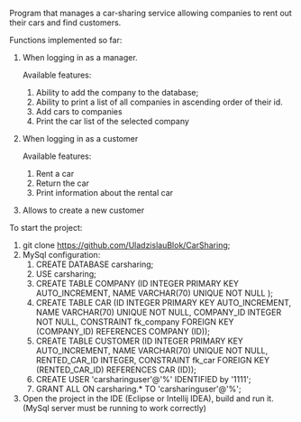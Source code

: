 Program that manages a car-sharing service allowing companies to rent out their cars and find customers.

Functions implemented so far:
1) When logging in as a manager.

   Available features:
   1) Ability to add the company to the database;
   2) Ability to print a list of all companies in ascending order of their id.
   3) Add cars to companies
   4) Print the car list of the selected company

2) When logging in as a customer

   Available features:
   1) Rent a car
   2) Return the car
   3) Print information about the rental car

3) Allows to create a new customer

To start the project:
1) git clone https://github.com/UladzislauBlok/CarSharing;
2) MySql configuration:
   1) CREATE DATABASE carsharing;
   2) USE carsharing;
   3) CREATE TABLE COMPANY
      (ID INTEGER PRIMARY KEY AUTO_INCREMENT,
      NAME VARCHAR(70) UNIQUE NOT NULL
      );
   4) CREATE TABLE CAR
      (ID INTEGER PRIMARY KEY AUTO_INCREMENT,
      NAME VARCHAR(70) UNIQUE NOT NULL,
      COMPANY_ID INTEGER NOT NULL,
      CONSTRAINT fk_company FOREIGN KEY (COMPANY_ID)
      REFERENCES COMPANY (ID));
   5) CREATE TABLE CUSTOMER
      (ID INTEGER PRIMARY KEY AUTO_INCREMENT,
      NAME VARCHAR(70) UNIQUE NOT NULL,
      RENTED_CAR_ID INTEGER,
      CONSTRAINT fk_car FOREIGN KEY (RENTED_CAR_ID)
      REFERENCES CAR (ID));
   6) CREATE USER 'carsharinguser'@'%' IDENTIFIED by '1111';
   7) GRANT ALL ON carsharing.* TO 'carsharinguser'@'%';
3) Open the project in the IDE (Eclipse or Intellij IDEA), build and run it. (MySql server must be running to work correctly)